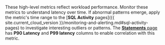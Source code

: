 These high-level metrics reflect workload performance. Monitor these metrics to understand latency over time. If abnormal patterns emerge, apply the metric's time range to the [<b>SQL Activity</b> pages]({{ site.current_cloud_version }}/monitoring-and-alerting.md#sql-activity-pages) to investigate interesting outliers or patterns. The [<b>Statements</b> page](statements-page.md) has <b>P90 Latency</b> and <b>P99 latency</b> columns to enable correlation with this metric.